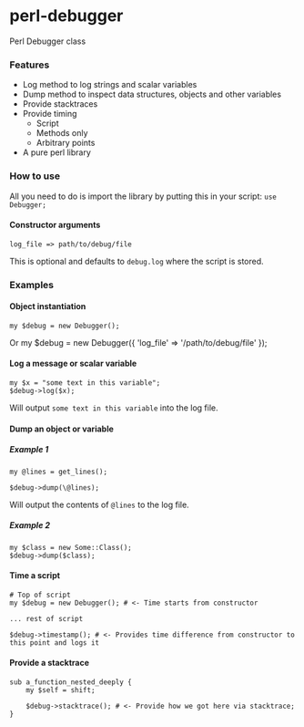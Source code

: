 perl-debugger
=============

Perl Debugger class


### Features

- Log method to log strings and scalar variables
- Dump method to inspect data structures, objects and other variables
- Provide stacktraces
- Provide timing
	- Script
	- Methods only
	- Arbitrary points
- A pure perl library


### How to use

All you need to do is import the library by putting this in your script:
`use Debugger;`

#### Constructor arguments

`log_file => path/to/debug/file`

This is optional and defaults to `debug.log` where the script is stored.


### Examples

#### Object instantiation

	my $debug = new Debugger();
Or
	my $debug = new Debugger({
		'log_file' => '/path/to/debug/file'
	});


#### Log a message or scalar variable

	my $x = "some text in this variable";
	$debug->log($x);

Will output `some text in this variable` into the log file.


#### Dump an object or variable

##### Example 1
	my @lines = get_lines();

	$debug->dump(\@lines);

Will output the contents of `@lines` to the log file.

##### Example 2
	my $class = new Some::Class();
	$debug->dump($class);

#### Time a script

	# Top of script
	my $debug = new Debugger(); # <- Time starts from constructor

	... rest of script

	$debug->timestamp(); # <- Provides time difference from constructor to this point and logs it

#### Provide a stacktrace
	
	sub a_function_nested_deeply {
		my $self = shift;

		$debug->stacktrace(); # <- Provide how we got here via stacktrace;
	}